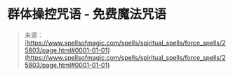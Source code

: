 <!--yml

类别：未分类

日期：2024年06月12日 19:12:57

-->

# 群体操控咒语 - 免费魔法咒语

> 来源：[https://www.spellsofmagic.com/spells/spiritual_spells/force_spells/25803/page.html#0001-01-01](https://www.spellsofmagic.com/spells/spiritual_spells/force_spells/25803/page.html#0001-01-01)
